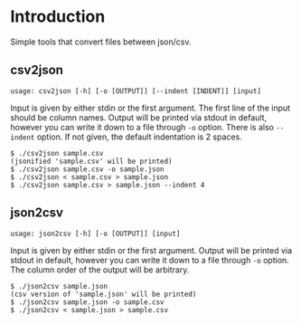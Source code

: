 # Introduction

Simple tools that convert files between json/csv.

## csv2json

`usage: csv2json [-h] [-o [OUTPUT]] [--indent [INDENT]] [input]`

Input is given by either stdin or the first argument. The first line of the input should be column names.
Output will be printed via stdout in default, however you can write it down to a file through `-o` option.
There is also `--indent` option. If not given, the default indentation is 2 spaces.

    $ ./csv2json sample.csv
    (jsonified 'sample.csv' will be printed)
    $ ./csv2json sample.csv -o sample.json
    $ ./csv2json < sample.csv > sample.json
    $ ./csv2json sample.csv > sample.json --indent 4

## json2csv

`usage: json2csv [-h] [-o [OUTPUT]] [input]`

Input is given by either stdin or the first argument.
Output will be printed via stdout in default, however you can write it down to a file through `-o` option. The column order of the output will be arbitrary.

    $ ./json2csv sample.json
    (csv version of 'sample.json' will be printed)
    $ ./json2csv sample.json -o sample.csv
    $ ./json2csv < sample.json > sample.csv